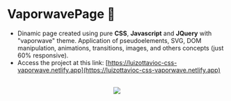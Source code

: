 # VaporwavePage 🌇

- Dinamic page created using pure <b>CSS</b>, <b>Javascript</b> and <b>JQuery</b> with "vaporwave" theme. Application of pseudoelements, SVG, DOM manipulation, animations, transitions, images, and others concepts (just 60% responsive).
- Access the project at this link: [https://luizottavioc-css-vaporwave.netlify.app](https://luizottavioc-css-vaporwave.netlify.app)
<br>
<div align="center">
  <img src="https://user-images.githubusercontent.com/89395176/146090696-2d725d23-8f84-4b5b-bc56-1ae5dd7c4673.gif">
</div>

